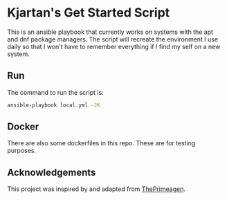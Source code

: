 # Kjartan's Get Started Script

This is an ansible playbook that currently works on systems with the apt and dnf package managers. The script will recreate the environment I use daily so that I won't have to remember everything if I find my self on a new system. 

## Run

The command to run the script is:

```zsh
ansible-playbook local.yml -JK
```

## Docker

There are also some dockerfiles in this repo. These are for testing purposes. 

## Acknowledgements

This project was inspired by and adapted from [ThePrimeagen](https://github.com/ThePrimeagen/ansible).

